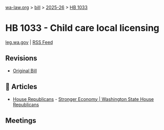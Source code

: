 [wa-law.org](/) > [bill](/bill/) > [2025-26](/bill/2025-26/) > [HB 1033](/bill/2025-26/hb/1033/)

# HB 1033 - Child care local licensing
[leg.wa.gov](https://app.leg.wa.gov/billsummary?BillNumber=1033&Year=2025&Initiative=false) | [RSS Feed](./rss.xml)

## Revisions
* [Original Bill](1/)

## 📰 Articles
* [House Republicans](/org/house_republicans/) - [Stronger Economy | Washington State House Republicans](http://houserepublicans.wa.gov/our-priorities/stronger-economy/#:~:text=House%20Bill%201033)

## Meetings